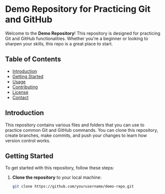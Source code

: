 # Demo Repository for Practicing Git and GitHub

Welcome to the **Demo Repository**! This repository is designed for practicing Git and GitHub functionalities. Whether you're a beginner or looking to sharpen your skills, this repo is a great place to start.

## Table of Contents

- [Introduction](#introduction)
- [Getting Started](#getting-started)
- [Usage](#usage)
- [Contributing](#contributing)
- [License](#license)
- [Contact](#contact)

## Introduction

This repository contains various files and folders that you can use to practice common Git and GitHub commands. You can clone this repository, create branches, make commits, and push your changes to learn how version control works.

## Getting Started

To get started with this repository, follow these steps:

1. **Clone the repository** to your local machine:
   ```bash
   git clone https://github.com/yourusername/demo-repo.git
